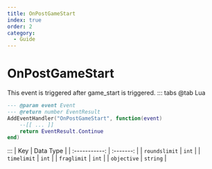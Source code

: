 ```yaml
---
title: OnPostGameStart
index: true
order: 2
category:
  - Guide
---
```


# OnPostGameStart
This event is triggered after game_start is triggered.
::: tabs
@tab Lua
```lua
--- @param event Event
--- @return number EventResult
AddEventHandler("OnPostGameStart", function(event)
    --[[ ... ]]
    return EventResult.Continue
end)
```

:::
|      Key      | Data Type |
| :-----------: | :-------: |
| `roundslimit` |   `int`   |
|  `timelimit`  |   `int`   |
|  `fraglimit`  |   `int`   |
|  `objective`  |  `string` |